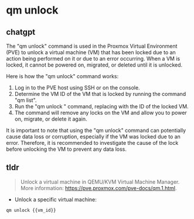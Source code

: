 # qm unlock 
## chatgpt 
The "qm unlock" command is used in the Proxmox Virtual Environment (PVE) to unlock a virtual machine (VM) that has been locked due to an action being performed on it or due to an error occurring. When a VM is locked, it cannot be powered on, migrated, or deleted until it is unlocked.

Here is how the "qm unlock" command works:

1. Log in to the PVE host using SSH or on the console.
2. Determine the VM ID of the VM that is locked by running the command "qm list".
3. Run the "qm unlock <VMID>" command, replacing <VMID> with the ID of the locked VM.
4. The command will remove any locks on the VM and allow you to power on, migrate, or delete it again.

It is important to note that using the "qm unlock" command can potentially cause data loss or corruption, especially if the VM was locked due to an error. Therefore, it is recommended to investigate the cause of the lock before unlocking the VM to prevent any data loss. 

## tldr 
 
> Unlock a virtual machine in QEMU/KVM Virtual Machine Manager.
> More information: <https://pve.proxmox.com/pve-docs/qm.1.html>.

- Unlock a specific virtual machine:

`qm unlock {{vm_id}}`
